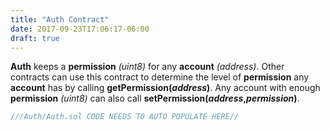 ```yaml
---
title: "Auth Contract"
date: 2017-09-23T17:06:17-06:00
draft: true
---
```

**Auth** keeps a **permission** *(uint8)* for any **account** *(address)*. Other contracts can use this contract to determine the level of **permission** any **account** has by calling **getPermission(*address*)**. Any account with enough **permission** *(uint8)* can also call **setPermission(*address*,*permission*)**.

```javascript
///Auth/Auth.sol CODE NEEDS TO AUTO POPULATE HERE//
```
